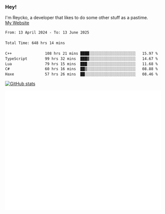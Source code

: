### Hey!
I'm Reycko, a developer that likes to do some other stuff as a pastime.  
[My Website](https://reycko.root.sx)

<!--START_SECTION:wakasection-->

```txt
From: 13 April 2024 - To: 13 June 2025

Total Time: 648 hrs 14 mins

C++               108 hrs 21 mins ████░░░░░░░░░░░░░░░░░░░░░   15.97 %
TypeScript        99 hrs 32 mins  ███▓░░░░░░░░░░░░░░░░░░░░░   14.67 %
Lua               79 hrs 15 mins  ███░░░░░░░░░░░░░░░░░░░░░░   11.68 %
C#                60 hrs 16 mins  ██▒░░░░░░░░░░░░░░░░░░░░░░   08.88 %
Haxe              57 hrs 26 mins  ██░░░░░░░░░░░░░░░░░░░░░░░   08.46 %
```

<!--END_SECTION:wakasection-->

[![GitHub stats](https://github-readme-stats.vercel.app/api?username=Reycko&show_icons=true&theme=dark&hide_title=true&count_private=true)](https://github.com/anuraghazra/github-readme-stats)

![Metrics](/github-metrics.svg)
